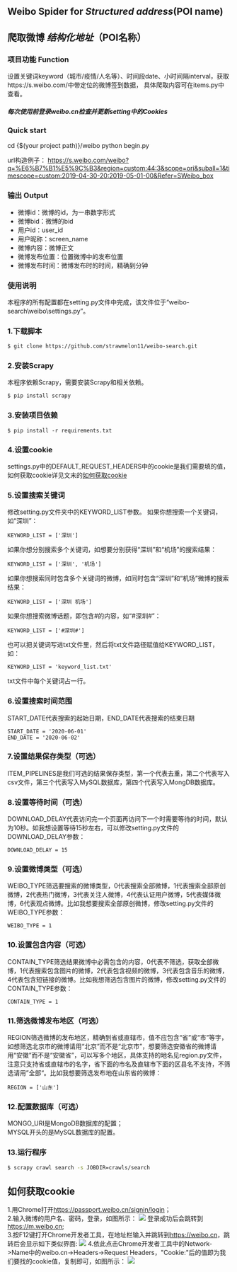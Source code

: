## Weibo Spider for *Structured address*(POI name)

## 爬取微博 *结构化地址*（POI名称）

### 项目功能 Function
设置关键词keyword（城市/疫情/人名等）、时间段date、小时间隔interval，获取https://s.weibo.com/中带定位的微博签到数据，
具体爬取内容可在items.py中查看。

##### 每次使用前登录weibo.cn检查并更新setting中的**Cookies**

### Quick start
cd {$(your project path)}/weibo
python begin.py

url构造例子：
https://s.weibo.com/weibo?q=%E6%B7%B1%E5%9C%B3&region=custom:44:3&scope=ori&suball=1&timescope=custom:2019-04-30-20:2019-05-01-00&Refer=SWeibo_box
  
 
### 输出 Output
- 微博id：微博的id，为一串数字形式
- 微博bid：微博的bid
- 用户id：user_id
- 用户昵称：screen_name
- 微博内容：微博正文
- 微博发布位置：位置微博中的发布位置
- 微博发布时间：微博发布时的时间，精确到分钟

### 使用说明
本程序的所有配置都在setting.py文件中完成，该文件位于“weibo-search\weibo\settings.py”。

### 1.下载脚本 
```bash
$ git clone https://github.com/strawmelon11/weibo-search.git
```
### 2.安装Scrapy
本程序依赖Scrapy，需要安装Scrapy和相关依赖。
```bash
$ pip install scrapy
```
### 3.安装项目依赖
```
$ pip install -r requirements.txt
```

### 4.设置cookie
settings.py中的DEFAULT_REQUEST_HEADERS中的cookie是我们需要填的值，如何获取cookie详见文末的[如何获取cookie](#如何获取cookie)

### 5.设置搜索关键词
修改setting.py文件夹中的KEYWORD_LIST参数。
如果你想搜索一个关键词，如“深圳”：
```
KEYWORD_LIST = ['深圳']
```
如果你想分别搜索多个关键词，如想要分别获得“深圳”和“机场”的搜索结果：
```
KEYWORD_LIST = ['深圳', '机场']
```
如果你想搜索同时包含多个关键词的微博，如同时包含“深圳”和“机场”微博的搜索结果：
```
KEYWORD_LIST = ['深圳 机场']
```
如果你想搜索微博话题，即包含#的内容，如“#深圳#”：
```
KEYWORD_LIST = ['#深圳#']
```
也可以把关键词写进txt文件里，然后将txt文件路径赋值给KEYWORD_LIST，如：
```
KEYWORD_LIST = 'keyword_list.txt'
```
txt文件中每个关键词占一行。

### 6.设置搜索时间范围
START_DATE代表搜索的起始日期，END_DATE代表搜索的结束日期
```
START_DATE = '2020-06-01'
END_DATE = '2020-06-02'
```
### 7.设置结果保存类型（可选）
ITEM_PIPELINES是我们可选的结果保存类型，第一个代表去重，第二个代表写入csv文件，第三个代表写入MySQL数据库，第四个代表写入MongDB数据库。

### 8.设置等待时间（可选）
DOWNLOAD_DELAY代表访问完一个页面再访问下一个时需要等待的时间，默认为10秒。如我想设置等待15秒左右，可以修改setting.py文件的DOWNLOAD_DELAY参数：
```
DOWNLOAD_DELAY = 15
```

### 9.设置微博类型（可选）
WEIBO_TYPE筛选要搜索的微博类型，0代表搜索全部微博，1代表搜索全部原创微博，2代表热门微博，3代表关注人微博，4代表认证用户微博，5代表媒体微博，6代表观点微博。比如我想要搜索全部原创微博，修改setting.py文件的WEIBO_TYPE参数：
```
WEIBO_TYPE = 1
```

### 10.设置包含内容（可选）
CONTAIN_TYPE筛选结果微博中必需包含的内容，0代表不筛选，获取全部微博，1代表搜索包含图片的微博，2代表包含视频的微博，3代表包含音乐的微博，4代表包含短链接的微博。比如我想筛选包含图片的微博，修改setting.py文件的CONTAIN_TYPE参数：
```
CONTAIN_TYPE = 1
```

### 11.筛选微博发布地区（可选）
REGION筛选微博的发布地区，精确到省或直辖市，值不应包含“省”或“市”等字，如想筛选北京市的微博请用“北京”而不是“北京市”，想要筛选安徽省的微博请用“安徽”而不是“安徽省”，可以写多个地区，具体支持的地名见region.py文件，注意只支持省或直辖市的名字，省下面的市名及直辖市下面的区县名不支持，不筛选请用”全部“。比如我想要筛选发布地在山东省的微博：
```
REGION = ['山东']
```

### 12.配置数据库（可选）
MONGO_URI是MongoDB数据库的配置；<br>
MYSQL开头的是MySQL数据库的配置。

### 13.运行程序
```bash
$ scrapy crawl search -s JOBDIR=crawls/search
```


## 如何获取cookie
1.用Chrome打开<https://passport.weibo.cn/signin/login>；<br>
2.输入微博的用户名、密码，登录，如图所示：
![](https://picture.cognize.me/cognize/github/weibospider/cookie1.png)
登录成功后会跳转到<https://m.weibo.cn>;<br>
3.按F12键打开Chrome开发者工具，在地址栏输入并跳转到<https://weibo.cn>，跳转后会显示如下类似界面:
![](https://picture.cognize.me/cognize/github/weibospider/cookie2.png)
4.依此点击Chrome开发者工具中的Network->Name中的weibo.cn->Headers->Request Headers，"Cookie:"后的值即为我们要找的cookie值，复制即可，如图所示：
![](https://picture.cognize.me/cognize/github/weibospider/cookie3.png)

